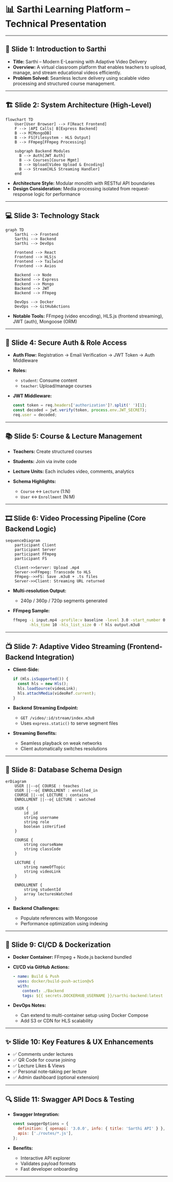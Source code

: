 
# 📊 Sarthi Learning Platform – Technical Presentation

---

## 🔹 Slide 1: Introduction to Sarthi

* **Title:** Sarthi – Modern E-Learning with Adaptive Video Delivery
* **Overview:**
  A virtual classroom platform that enables teachers to upload, manage, and stream educational videos efficiently.
* **Problem Solved:**
  Seamless lecture delivery using scalable video processing and structured course management.

---

## 🏗️ Slide 2: System Architecture (High-Level)

```mermaid
flowchart TD
    User[User Browser] --> F[React Frontend]
    F --> |API Calls| B[Express Backend]
    B --> M[MongoDB]
    B --> FS[Filesystem - HLS Output]
    B --> FFmpeg[FFmpeg Processing]

    subgraph Backend Modules
      B --> Auth[JWT Auth]
      B --> Courses[Course Mgmt]
      B --> Upload[Video Upload & Encoding]
      B --> Stream[HLS Streaming Handler]
    end
```

* **Architecture Style:** Modular monolith with RESTful API boundaries
* **Design Consideration:** Media processing isolated from request-response logic for performance

---

## 💻 Slide 3: Technology Stack

```mermaid
graph TD
    Sarthi --> Frontend
    Sarthi --> Backend
    Sarthi --> DevOps

    Frontend --> React
    Frontend --> HLSjs
    Frontend --> Tailwind
    Frontend --> Axios

    Backend --> Node
    Backend --> Express
    Backend --> Mongo
    Backend --> JWT
    Backend --> FFmpeg

    DevOps --> Docker
    DevOps --> GitHubActions
```

* **Notable Tools:** FFmpeg (video encoding), HLS.js (frontend streaming), JWT (auth), Mongoose (ORM)

---

## 🔐 Slide 4: Secure Auth & Role Access

* **Auth Flow:**
  Registration → Email Verification → JWT Token → Auth Middleware
* **Roles:**

  * `student`: Consume content
  * `teacher`: Upload/manage courses
* **JWT Middleware:**

  ```js
  const token = req.headers['authorization']?.split(' ')[1];
  const decoded = jwt.verify(token, process.env.JWT_SECRET);
  req.user = decoded;
  ```

---

## 📚 Slide 5: Course & Lecture Management

* **Teachers:** Create structured courses
* **Students:** Join via invite code
* **Lecture Units:** Each includes video, comments, analytics
* **Schema Highlights:**

  * `Course` ↔ `Lecture` (1\:N)
  * `User` ↔ `Enrollment` (N\:M)

---

## 🎞️ Slide 6: Video Processing Pipeline (Core Backend Logic)

```mermaid
sequenceDiagram
    participant Client
    participant Server
    participant FFmpeg
    participant FS

    Client->>Server: Upload .mp4
    Server->>FFmpeg: Transcode to HLS
    FFmpeg-->>FS: Save .m3u8 + .ts files
    Server->>Client: Streaming URL returned
```

* **Multi-resolution Output:**

  * 240p / 360p / 720p segments generated
* **FFmpeg Sample:**

  ```bash
  ffmpeg -i input.mp4 -profile:v baseline -level 3.0 -start_number 0 \
         -hls_time 10 -hls_list_size 0 -f hls output.m3u8
  ```

---

## 📺 Slide 7: Adaptive Video Streaming (Frontend-Backend Integration)

* **Client-Side:**

  ```js
  if (Hls.isSupported()) {
    const hls = new Hls();
    hls.loadSource(videoLink);
    hls.attachMedia(videoRef.current);
  }
  ```

* **Backend Streaming Endpoint:**

  * `GET /video/:id/stream/index.m3u8`
  * Uses `express.static()` to serve segment files

* **Streaming Benefits:**

  * Seamless playback on weak networks
  * Client automatically switches resolutions

---

## 🧠 Slide 8: Database Schema Design

```mermaid
erDiagram
    USER ||--o{ COURSE : teaches
    USER ||--o{ ENROLLMENT : enrolled_in
    COURSE ||--o{ LECTURE : contains
    ENROLLMENT ||--o{ LECTURE : watched

    USER {
        id _id
        string username
        string role
        boolean isVerified
    }

    COURSE {
        string courseName
        string classCode
    }

    LECTURE {
        string nameOfTopic
        string videoLink
    }

    ENROLLMENT {
        string studentId
        array lecturesWatched
    }
```

* **Backend Challenges:**

  * Populate references with Mongoose
  * Performance optimization using indexing

---

## 🐳 Slide 9: CI/CD & Dockerization

* **Docker Container:** FFmpeg + Node.js backend bundled
* **CI/CD via GitHub Actions:**

  ```yaml
  - name: Build & Push
    uses: docker/build-push-action@v5
    with:
      context: ./Backend
      tags: ${{ secrets.DOCKERHUB_USERNAME }}/sarthi-backend:latest
  ```
* **DevOps Notes:**

  * Can extend to multi-container setup using Docker Compose
  * Add S3 or CDN for HLS scalability

---

## ✨ Slide 10: Key Features & UX Enhancements

* ✅ Comments under lectures
* ✅ QR Code for course joining
* ✅ Lecture Likes & Views
* ✅ Personal note-taking per lecture
* ✅ Admin dashboard (optional extension)

---

## 🔍 Slide 11: Swagger API Docs & Testing

* **Swagger Integration:**

  ```js
  const swaggerOptions = {
    definition: { openapi: '3.0.0', info: { title: 'Sarthi API' } },
    apis: ['./routes/*.js'],
  };
  ```
* **Benefits:**

  * Interactive API explorer
  * Validates payload formats
  * Fast developer onboarding

---
